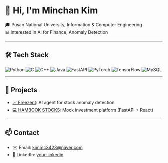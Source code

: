 # 👋 Hi, I'm Minchan Kim

🎓 Pusan National University, Information & Computer Engineering  
📊 Interested in AI for Finance, Anomaly Detection 

---

## 🛠 Tech Stack
![Python](https://img.shields.io/badge/Python-3776AB?style=flat&logo=python&logoColor=white)
![C](https://img.shields.io/badge/C-00599C?style=flat&logo=c&logoColor=white)
![C++](https://img.shields.io/badge/C++-00599C?style=flat&logo=cplusplus&logoColor=white)
![Java](https://img.shields.io/badge/Java-007396?style=flat&logo=java&logoColor=white)
![FastAPI](https://img.shields.io/badge/FastAPI-009688?style=flat&logo=fastapi&logoColor=white)
![PyTorch](https://img.shields.io/badge/PyTorch-EE4C2C?style=flat&logo=pytorch&logoColor=white)
![TensorFlow](https://img.shields.io/badge/TensorFlow-FF6F00?style=flat&logo=tensorflow&logoColor=white)
![MySQL](https://img.shields.io/badge/MySQL-4479A1?style=flat&logo=mysql&logoColor=white)

---

## 📌 Projects
- [📈 Freezent](https://github.com/your-repo): AI agent for stock anomaly detection  
- [💻 HAMBOOK STOCKS](https://github.com/your-repo): Mock investment platform (FastAPI + React)    

---

## 📫 Contact
- ✉️ Email: kimmc3423@naver.com  
- 💼 LinkedIn: [your-linkedin]([https://linkedin.com/in/your-profile](https://www.linkedin.com/in/minchan-kim-478813326/))
